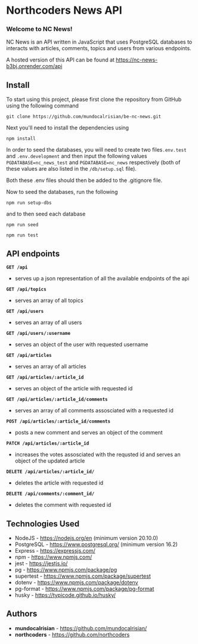 # Northcoders News API

### Welcome to NC News! ###

NC News is an API written in JavaScript that uses PostgreSQL databases to interacts with articles, comments, topics and users from various endpoints.

A hosted version of this API can be found at https://nc-news-b3bj.onrender.com/api

## Install

To start using this project, please first clone the repository from GitHub using the following command

    git clone https://github.com/mundocalrisian/be-nc-news.git

Next you'll need to install the dependencies using 

    npm install

In order to seed the databases, you will need to create two files`.env.test` and `.env.development` and then input the following values `PGDATABASE=nc_news_test` and `PGDATABASE=nc_news` respectively (both of these values are also listed in the `/db/setup.sql` file).

Both these .env files should then be added to the .gitignore file.

Now to seed the databases, run the following

    npm run setup-dbs

and to then seed each database

    npm run seed

    npm run test

## API endpoints
**`GET /api`**
- serves up a json representation of all the available endpoints of the api

**`GET /api/topics`**
- serves an array of all topics

**`GET /api/users`**
- serves an array of all users

**`GET /api/users/:username`**
- serves an object of the user with requested username

**`GET /api/articles`**
- serves an array of all articles

**`GET /api/articles/:article_id`**
- serves an object of the article with requested id

**`GET /api/articles/:article_id/comments`**
- serves an array of all comments assosciated with a requested id

**`POST /api/articles/:article_id/comments`**
- posts a new comment and serves an object of the comment

**`PATCH /api/articles/:article_id`**
- increases the votes assosciated with the requsted id and serves an object of the updated article

**`DELETE /api/articles/:article_id/`**
- deletes the article with requested id

**`DELETE /api/comments/:comment_id/`**
- deletes the comment with requested id

## Technologies Used

-   NodeJS - https://nodejs.org/en (minimum version 20.10.0)
-   PostgreSQL - https://www.postgresql.org/ (minimum version 16.2)
-   Express - https://expressjs.com/
-   npm - https://www.npmjs.com/
-   jest - https://jestjs.io/
-   pg - https://www.npmjs.com/package/pg
-   supertest - https://www.npmjs.com/package/supertest
-   dotenv - https://www.npmjs.com/package/dotenv
-   pg-format - https://www.npmjs.com/package/pg-format
-   husky - https://typicode.github.io/husky/

## Authors
- **mundocalrisian** - https://github.com/mundocalrisian/
- **northcoders** - https://github.com/northcoders

